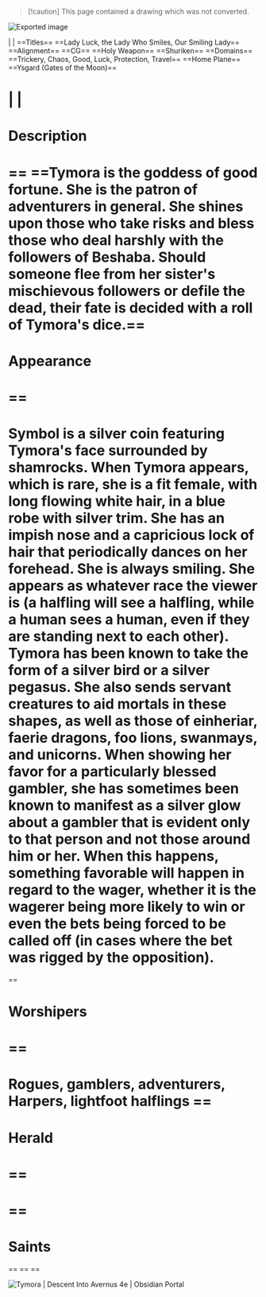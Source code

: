 > [!caution] This page contained a drawing which was not converted.   

![Exported image](Exported%20image%2020240725171549-0.octet-stream)
    
|
|
==Titles== ==Lady Luck, the Lady Who Smiles, Our Smiling Lady==
==Alignment== ==CG==
==Holy Weapon== ==Shuriken==
==Domains== ==Trickery, Chaos, Good, Luck, Protection, Travel==
==Home Plane== ==Ysgard (Gates of the Moon)==

|
|
==
# Description
==
==Tymora is the goddess of good fortune. She is the patron of adventurers in general. She shines upon those who take risks and bless those who deal harshly with the followers of Beshaba. Should someone flee from her sister's mischievous followers or defile the dead, their fate is decided with a roll of Tymora's dice.== 
==
# Appearance
==
==
Symbol is a silver coin featuring Tymora's face surrounded by shamrocks. When Tymora appears, which is rare, she is a fit female, with long flowing white hair, in a blue robe with silver trim. She has an impish nose and a capricious lock of hair that periodically dances on her forehead. She is always smiling. She appears as whatever race the viewer is (a halfling will see a halfling, while a human sees a human, even if they are standing next to each other). Tymora has been known to take the form of a silver bird or a silver pegasus. She also sends servant creatures to aid mortals in these shapes, as well as those of einheriar, faerie dragons, foo lions, swanmays, and unicorns. When showing her favor for a particularly blessed gambler, she has sometimes been known to manifest as a silver glow about a gambler that is evident only to that person and not those around him or her. When this happens, something favorable will happen in regard to the wager, whether it is the wagerer being more likely to win or even the bets being forced to be called off (in cases where the bet was rigged by the opposition).   
==
==
# Worshipers
==
==
Rogues, gamblers, adventurers, Harpers, lightfoot halflings ==
==
# Herald
==
==  
==
==
# Saints
==
== ==

![Tymora | Descent Into Avernus 4e | Obsidian Portal](Exported%20image%2020240725171549-1.png)
